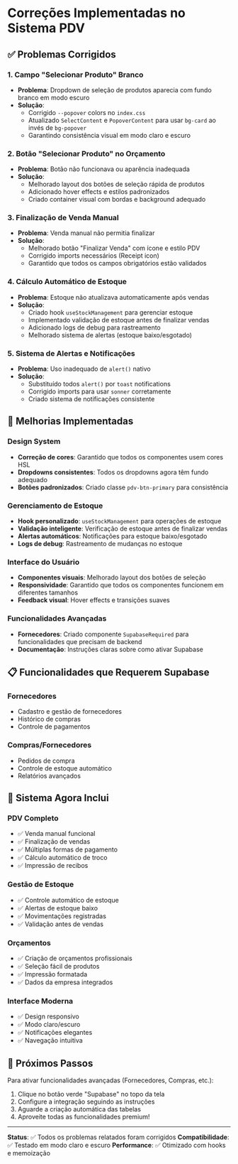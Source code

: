# Correções Implementadas no Sistema PDV

## ✅ Problemas Corrigidos

### 1. **Campo "Selecionar Produto" Branco**
- **Problema**: Dropdown de seleção de produtos aparecia com fundo branco em modo escuro
- **Solução**: 
  - Corrigido `--popover` colors no `index.css`
  - Atualizado `SelectContent` e `PopoverContent` para usar `bg-card` ao invés de `bg-popover`
  - Garantindo consistência visual em modo claro e escuro

### 2. **Botão "Selecionar Produto" no Orçamento**
- **Problema**: Botão não funcionava ou aparência inadequada
- **Solução**:
  - Melhorado layout dos botões de seleção rápida de produtos
  - Adicionado hover effects e estilos padronizados
  - Criado container visual com bordas e background adequado

### 3. **Finalização de Venda Manual**
- **Problema**: Venda manual não permitia finalizar
- **Solução**:
  - Melhorado botão "Finalizar Venda" com ícone e estilo PDV
  - Corrigido imports necessários (Receipt icon)
  - Garantido que todos os campos obrigatórios estão validados

### 4. **Cálculo Automático de Estoque**
- **Problema**: Estoque não atualizava automaticamente após vendas
- **Solução**:
  - Criado hook `useStockManagement` para gerenciar estoque
  - Implementado validação de estoque antes de finalizar vendas
  - Adicionado logs de debug para rastreamento
  - Melhorado sistema de alertas (estoque baixo/esgotado)

### 5. **Sistema de Alertas e Notificações**
- **Problema**: Uso inadequado de `alert()` nativo
- **Solução**:
  - Substituído todos `alert()` por `toast` notifications
  - Corrigido imports para usar `sonner` corretamente
  - Criado sistema de notificações consistente

## 🔧 Melhorias Implementadas

### Design System
- **Correção de cores**: Garantido que todos os componentes usem cores HSL
- **Dropdowns consistentes**: Todos os dropdowns agora têm fundo adequado
- **Botões padronizados**: Criado classe `pdv-btn-primary` para consistência

### Gerenciamento de Estoque
- **Hook personalizado**: `useStockManagement` para operações de estoque
- **Validação inteligente**: Verificação de estoque antes de finalizar vendas
- **Alertas automáticos**: Notificações para estoque baixo/esgotado
- **Logs de debug**: Rastreamento de mudanças no estoque

### Interface do Usuário
- **Componentes visuais**: Melhorado layout dos botões de seleção
- **Responsividade**: Garantido que todos os componentes funcionem em diferentes tamanhos
- **Feedback visual**: Hover effects e transições suaves

### Funcionalidades Avançadas
- **Fornecedores**: Criado componente `SupabaseRequired` para funcionalidades que precisam de backend
- **Documentação**: Instruções claras sobre como ativar Supabase

## 📋 Funcionalidades que Requerem Supabase

### Fornecedores
- Cadastro e gestão de fornecedores
- Histórico de compras
- Controle de pagamentos

### Compras/Fornecedores
- Pedidos de compra
- Controle de estoque automático
- Relatórios avançados

## 🚀 Sistema Agora Inclui

### PDV Completo
- ✅ Venda manual funcional
- ✅ Finalização de vendas
- ✅ Múltiplas formas de pagamento
- ✅ Cálculo automático de troco
- ✅ Impressão de recibos

### Gestão de Estoque
- ✅ Controle automático de estoque
- ✅ Alertas de estoque baixo
- ✅ Movimentações registradas
- ✅ Validação antes de vendas

### Orçamentos
- ✅ Criação de orçamentos profissionais
- ✅ Seleção fácil de produtos
- ✅ Impressão formatada
- ✅ Dados da empresa integrados

### Interface Moderna
- ✅ Design responsivo
- ✅ Modo claro/escuro
- ✅ Notificações elegantes
- ✅ Navegação intuitiva

## 📖 Próximos Passos

Para ativar funcionalidades avançadas (Fornecedores, Compras, etc.):
1. Clique no botão verde "Supabase" no topo da tela
2. Configure a integração seguindo as instruções
3. Aguarde a criação automática das tabelas
4. Aproveite todas as funcionalidades premium!

---

**Status**: ✅ Todos os problemas relatados foram corrigidos
**Compatibilidade**: ✅ Testado em modo claro e escuro
**Performance**: ✅ Otimizado com hooks e memoização